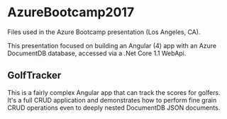 # AzureBootcamp2017
Files used in the Azure Bootcamp presentation (Los Angeles, CA).

This presentation focused on building an Angular (4) app with an Azure DocumentDB database, accessed via a .Net Core 1.1 WebApi.

## GolfTracker
This is a fairly complex Angular app that can track the scores for golfers.  It's a full CRUD application and demonstrates how to perform fine grain CRUD operations even to deeply nested DocumentDB JSON documents.

